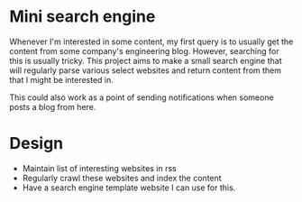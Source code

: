 # Mini search engine
Whenever I'm interested in some content, my first query is to usually
get the content from some company's engineering blog. However, searching
for this is usually tricky. This project aims to make a small search
engine that will regularly parse various select websites and return
content from them that I might be interested in.

This could also work as a point of sending notifications when someone
posts a blog from here.

# Design
- Maintain list of interesting websites in rss
- Regularly crawl these websites and index the content
- Have a search engine template website I can use for this.

